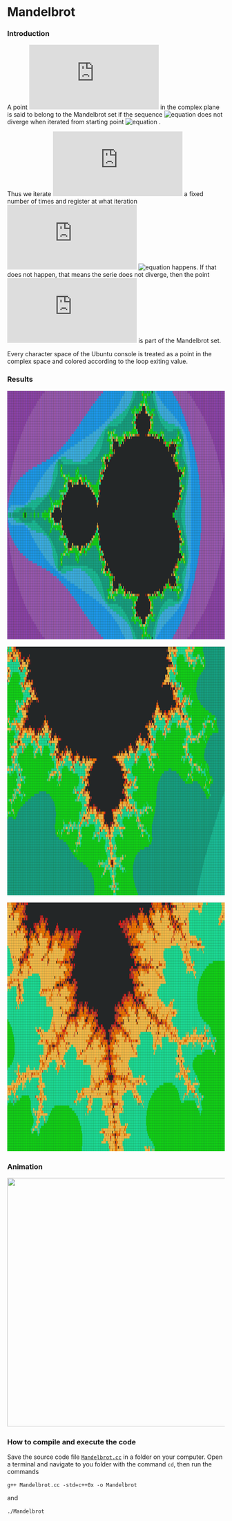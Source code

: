 # Mandelbrot

### Introduction

A point ![equation](http://latex.codecogs.com/gif.latex?c) in the complex plane is said to belong to the Mandelbrot set if the sequence ![equation](http://latex.codecogs.com/gif.latex?\scriptstyle%20z_{n+1}%3Dz_n^2+c) does not diverge when iterated from starting point ![equation](http://latex.codecogs.com/gif.latex?z_0%3D[0,0]) .

Thus we iterate ![equation](http://latex.codecogs.com/gif.latex?z_0) a fixed number of times and register at what iteration ![equation](http://latex.codecogs.com/gif.latex?n) ![equation](http://latex.codecogs.com/gif.latex?|z_n|%3E2) happens. If that does not happen, that means the serie does not diverge, then the point ![equation](http://latex.codecogs.com/gif.latex?c) is part of the Mandelbrot set. 

Every character space of the Ubuntu console is treated as a point in the complex space and colored according to the loop exiting value.

### Results

<p align="center">
  <img width="1024" height="576" src="https://github.com/dario-marvin/Mandelbrot/blob/master/Mandelbrot1_.png">
</p>
<p align="center">
  <img width="1024" height="576" src="https://github.com/dario-marvin/Mandelbrot/blob/master/Mandelbrot2_.png">
</p>
<p align="center">
  <img width="1024" height="576" src="https://github.com/dario-marvin/Mandelbrot/blob/master/Mandelbrot3_.png">
</p>

### Animation

<p align="center">
  <img width="1024" height="576" src="https://github.com/dario-marvin/Mandelbrot/blob/master/Mandelbrot.gif">
</p>

### How to compile and execute the code
Save the source code file [`Mandelbrot.cc`](https://github.com/dario-marvin/Mandelbrot/blob/master/Mandelbrot.cc) in a folder on your computer. Open a terminal and navigate to you folder with the command `cd`, then run the commands
```
g++ Mandelbrot.cc -std=c++0x -o Mandelbrot
```
and
```
./Mandelbrot
```

